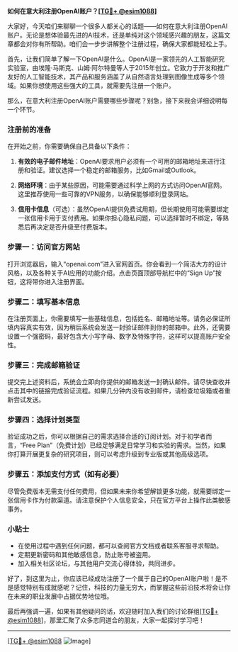 **如何在意大利注册OpenAI账户？[[TG💪+ @esim1088](https://t.me/s/esim1088)]**

大家好，今天咱们来聊聊一个很多人都关心的话题——如何在意大利注册OpenAI账户。无论是想体验最先进的AI技术，还是单纯对这个领域感兴趣的朋友，这篇文章都会对你有所帮助。咱们会一步步讲解整个注册过程，确保大家都能轻松上手。

首先，让我们简单了解一下OpenAI是什么。OpenAI是一家领先的人工智能研究实验室，由埃隆·马斯克、山姆·阿尔特曼等人于2015年创立。它致力于开发和推广友好的人工智能技术，其产品和服务涵盖了从自然语言处理到图像生成等多个领域。如果你想使用这些强大的工具，就需要先注册一个账户。

那么，在意大利注册OpenAI账户需要哪些步骤呢？别急，接下来我会详细说明每一个环节。

### 注册前的准备

在开始之前，你需要确保自己具备以下条件：

1. **有效的电子邮件地址**：OpenAI要求用户必须有一个可用的邮箱地址来进行注册和验证。建议选择一个稳定的邮箱服务，比如Gmail或Outlook。
   
2. **网络环境**：由于某些原因，可能需要通过科学上网的方式访问OpenAI官网。这里推荐使用一些可靠的VPN服务，以确保能够顺利登录网站。

3. **信用卡信息**（可选）：虽然OpenAI提供免费试用期，但长期使用可能需要绑定一张信用卡用于支付费用。如果你担心隐私问题，可以选择暂时不绑定，等熟悉后再决定是否升级至付费版本。

### 步骤一：访问官方网站

打开浏览器后，输入“openai.com”进入官网首页。你会看到一个简洁大方的设计风格，以及各种关于AI应用的功能介绍。点击页面顶部导航栏中的“Sign Up”按钮，这将带你进入注册界面。

### 步骤二：填写基本信息

在注册页面上，你需要填写一些基础信息，包括姓名、邮箱地址等。请务必保证所填内容真实有效，因为稍后系统会发送一封验证邮件到你的邮箱中。此外，还需要设置一个强密码，最好包含大小写字母、数字及特殊字符，这样可以提高账户安全性。

### 步骤三：完成邮箱验证

提交完上述资料后，系统会立即向你提供的邮箱发送一封确认邮件。请尽快查收并点击其中的链接完成验证流程。如果几分钟内没有收到邮件，请检查垃圾箱或者重新尝试发送。

### 步骤四：选择计划类型

验证成功之后，你可以根据自己的需求选择合适的订阅计划。对于初学者而言，“Free Plan”（免费计划）已经足够满足日常学习和实验的需求。当然，如果你打算开展更复杂的研究项目，则可以考虑升级到专业版或其他高级选项。

### 步骤五：添加支付方式（如有必要）

尽管免费版本无需支付任何费用，但如果未来你希望解锁更多功能，就需要绑定一张信用卡作为付款渠道。请注意保护个人信息安全，只在官方平台上操作此类敏感事务。

### 小贴士

- 在使用过程中遇到任何问题，都可以查阅官方文档或者联系客服寻求帮助。
- 定期更新密码和其他敏感信息，防止账号被盗用。
- 加入相关社区论坛，与其他用户交流心得体验，共同进步。

好了，到这里为止，你应该已经成功注册了一个属于自己的OpenAI账户啦！是不是感觉特别有成就感呢？记住，科技的力量无穷大，而掌握这些前沿技术将会让你在未来的职业发展中占据优势地位哦。

最后再强调一遍，如果有其他疑问的话，欢迎随时加入我们的讨论群组[[TG💪+ @esim1088](https://t.me/s/esim1088)]，那里汇聚了众多志同道合的朋友，大家一起探讨学习吧！

---

[[TG💪+ @esim1088](https://t.me/s/esim1088) ![Image](https://i.postimg.cc/4NQfJmqS/Snipaste-2025-05-13-00-14-12.png)]